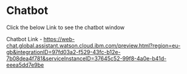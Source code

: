 # Chatbot
Click the below Link to see the chatbot window

Chatbot Link - https://web-chat.global.assistant.watson.cloud.ibm.com/preview.html?region=eu-gb&integrationID=97fd03a2-f529-43fc-b12e-7b08dea4f781&serviceInstanceID=37645c52-99f8-4a0e-b41d-eeea5dd7e9be

